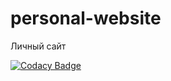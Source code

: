 # personal-website
Личный сайт

[![Codacy Badge](https://app.codacy.com/project/badge/Grade/80123d4bd49c4a5a95b1b76c4e376386)](https://www.codacy.com/gh/danyatochkaru/personal-website/dashboard?utm_source=github.com&amp;utm_medium=referral&amp;utm_content=danyatochkaru/personal-website&amp;utm_campaign=Badge_Grade)
